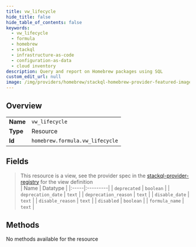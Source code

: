 ```yaml
---
title: vw_lifecycle
hide_title: false
hide_table_of_contents: false
keywords:
  - vw_lifecycle
  - formula
  - homebrew    
  - stackql
  - infrastructure-as-code
  - configuration-as-data
  - cloud inventory
description: Query and report on Homebrew packages using SQL
custom_edit_url: null
image: /img/providers/homebrew/stackql-homebrew-provider-featured-image.png
---
```

  
    

## Overview
<table><tbody>
<tr><td><b>Name</b></td><td><code>vw_lifecycle</code></td></tr>
<tr><td><b>Type</b></td><td>Resource</td></tr>
<tr><td><b>Id</b></td><td><code>homebrew.formula.vw_lifecycle</code></td></tr>
</tbody></table>

## Fields
> This resource is a view, see the provider spec in the [stackql-provider-registry](https://github.com/stackql/stackql-provider-registry) for the view definition  
| Name | Datatype |
|:-----|:---------|
| `deprecated` | `boolean` |
| `deprecation_date` | `text` |
| `deprecation_reason` | `text` |
| `disable_date` | `text` |
| `disable_reason` | `text` |
| `disabled` | `boolean` |
| `formula_name` | `text` |
## Methods
No methods available for the resource
